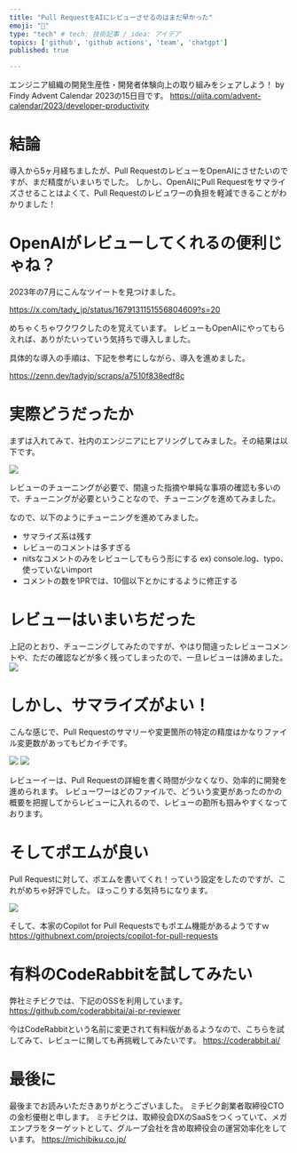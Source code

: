 ```yaml
---
title: "Pull RequestをAIにレビューさせるのはまだ早かった"
emoji: "📘"
type: "tech" # tech: 技術記事 / idea: アイデア
topics: ['github', 'github actions', 'team', 'chatgpt']
published: true

---
```


エンジニア組織の開発生産性・開発者体験向上の取り組みをシェアしよう！ by Findy Advent Calendar 2023の15日目です。
https://qiita.com/advent-calendar/2023/developer-productivity

# 結論

導入から5ヶ月経ちましたが、Pull RequestのレビューをOpenAIにさせたいのですが、まだ精度がいまいちでした。
しかし、OpenAIにPull Requestをサマライズさせることはよくて、Pull Requestのレビュワーの負担を軽減できることがわかりました！

# OpenAIがレビューしてくれるの便利じゃね？

2023年の7月にこんなツイートを見つけました。

https://x.com/tady_jp/status/1679131151556804609?s=20

めちゃくちゃワクワクしたのを覚えています。
レビューもOpenAIにやってもらえれば、ありがたいっていう気持ちで導入しました。


具体的な導入の手順は、下記を参考にしながら、導入を進めました。

https://zenn.dev/tadyjp/scraps/a7510f838edf8c

# 実際どうだったか

まずは入れてみて、社内のエンジニアにヒアリングしてみました。その結果は以下です。

![](https://storage.googleapis.com/zenn-user-upload/fdd3c6f9747a-20231208.png)

レビューのチューニングが必要で、間違った指摘や単純な事項の確認も多いので、チューニングが必要ということなので、チューニングを進めてみました。

なので、以下のようにチューニングを進めてみました。
- サマライズ系は残す
- レビューのコメントは多すぎる
- nitsなコメントのみをレビューしてもらう形にする ex) console.log、typo、使っていないimport
- コメントの数を1PRでは、10個以下とかにするように修正する


# レビューはいまいちだった

上記のとおり、チューニングしてみたのですが、やはり間違ったレビューコメントや、ただの確認などが多く残ってしまったので、一旦レビューは諦めました。
![](https://storage.googleapis.com/zenn-user-upload/10714f1380f4-20231208.png)

# しかし、サマライズがよい！

こんな感じで、Pull Requestのサマリーや変更箇所の特定の精度はかなりファイル変更数があってもピカイチです。

![](https://storage.googleapis.com/zenn-user-upload/81c5a7ceb6c5-20231208.png)
![](https://storage.googleapis.com/zenn-user-upload/f1ec6d277db2-20231208.png)


レビューイーは、Pull Requestの詳細を書く時間が少なくなり、効率的に開発を進められます。
レビューワーはどのファイルで、どういう変更があったのかの概要を把握してからレビューに入れるので、レビューの勘所も掴みやすくなっております。

# そしてポエムが良い

Pull Requestに対して、ポエムを書いてくれ！っていう設定をしたのですが、これがめちゃ好評でした。
ほっこりする気持ちになります。

![](https://storage.googleapis.com/zenn-user-upload/c6b799ba6ac2-20231208.png)

そして、本家のCopilot for Pull Requestsでもポエム機能があるようですｗ
https://githubnext.com/projects/copilot-for-pull-requests

# 有料のCodeRabbitを試してみたい

弊社ミチビクでは、下記のOSSを利用しています。
https://github.com/coderabbitai/ai-pr-reviewer

今はCodeRabbitという名前に変更されて有料版があるようなので、こちらを試してみて、レビューに関しても再挑戦してみたいです。
https://coderabbit.ai/


# 最後に
最後までお読みいただきありがとうございました。
ミチビク創業者取締役CTOの金杉優樹と申します。
ミチビクは、取締役会DXのSaaSをつくっていて、メガエンプラをターゲットとして、グループ会社を含め取締役会の運営効率化をしています。
https://michibiku.co.jp/